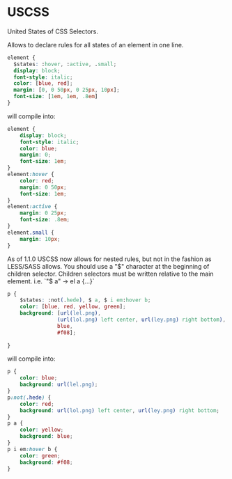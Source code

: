 USCSS
=====

United States of CSS Selectors.

Allows to declare rules for all states of an element in one line.

```css
element {
  $states: :hover, :active, .small;
  display: block;
  font-style: italic;
  color: [blue, red];
  margin: [0, 0 50px, 0 25px, 10px];
  font-size: [1em, 1em, .8em]
}
```

will compile into:

```css
element {
    display: block;
    font-style: italic;
	color: blue;
	margin: 0;
	font-size: 1em;
}
element:hover {
	color: red;
	margin: 0 50px;
	font-size: 1em;
}
element:active {
	margin: 0 25px;
	font-size: .8em;
}
element.small {
	margin: 10px;
}
```

As of 1.1.0 USCSS now allows for nested rules, but not in the fashion as LESS/SASS allows. You should use a "$" character at the beginning of children selector. Children selectors must be written relative to the main element. i.e. `"$ a" -> el a {...}`

```css
p {
    $states: :not(.hede), $ a, $ i em:hover b;
    color: [blue, red, yellow, green];
    background: [url(lel.png),
                (url(lol.png) left center, url(ley.png) right bottom),
                blue,
                #f08];
    
}
```

will compile into:

```css
p {
	color: blue;
	background: url(lel.png);
}
p:not(.hede) {
	color: red;
	background: url(lol.png) left center, url(ley.png) right bottom;
}
p a {
	color: yellow;
	background: blue;
}
p i em:hover b {
	color: green;
	background: #f08;
}
```
